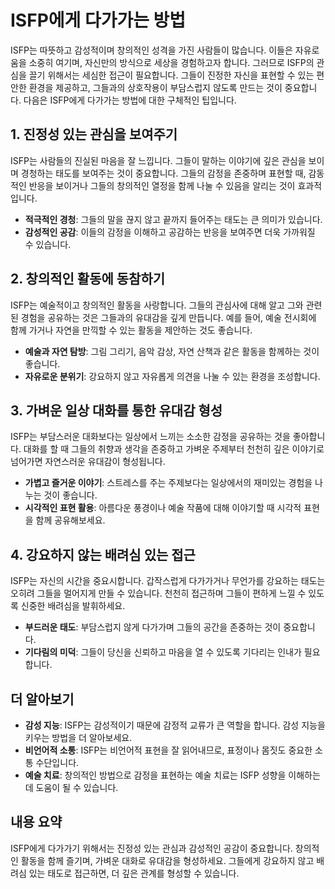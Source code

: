 # ISFP에게 다가가는 방법

ISFP는 따뜻하고 감성적이며 창의적인 성격을 가진 사람들이 많습니다. 이들은 자유로움을 소중히 여기며, 자신만의 방식으로 세상을 경험하고자 합니다. 그러므로 ISFP의 관심을 끌기 위해서는 세심한 접근이 필요합니다. 그들이 진정한 자신을 표현할 수 있는 편안한 환경을 제공하고, 그들과의 상호작용이 부담스럽지 않도록 만드는 것이 중요합니다. 다음은 ISFP에게 다가가는 방법에 대한 구체적인 팁입니다.

## 1. 진정성 있는 관심을 보여주기
ISFP는 사람들의 진실된 마음을 잘 느낍니다. 그들이 말하는 이야기에 깊은 관심을 보이며 경청하는 태도를 보여주는 것이 중요합니다. 그들의 감정을 존중하며 표현할 때, 감동적인 반응을 보이거나 그들의 창의적인 열정을 함께 나눌 수 있음을 알리는 것이 효과적입니다.

- **적극적인 경청**: 그들의 말을 끊지 않고 끝까지 들어주는 태도는 큰 의미가 있습니다.
- **감성적인 공감**: 이들의 감정을 이해하고 공감하는 반응을 보여주면 더욱 가까워질 수 있습니다.

## 2. 창의적인 활동에 동참하기
ISFP는 예술적이고 창의적인 활동을 사랑합니다. 그들의 관심사에 대해 알고 그와 관련된 경험을 공유하는 것은 그들과의 유대감을 깊게 만듭니다. 예를 들어, 예술 전시회에 함께 가거나 자연을 만끽할 수 있는 활동을 제안하는 것도 좋습니다.

- **예술과 자연 탐방**: 그림 그리기, 음악 감상, 자연 산책과 같은 활동을 함께하는 것이 좋습니다.
- **자유로운 분위기**: 강요하지 않고 자유롭게 의견을 나눌 수 있는 환경을 조성합니다.

## 3. 가벼운 일상 대화를 통한 유대감 형성
ISFP는 부담스러운 대화보다는 일상에서 느끼는 소소한 감정을 공유하는 것을 좋아합니다. 대화를 할 때 그들의 취향과 생각을 존중하고 가벼운 주제부터 천천히 깊은 이야기로 넘어가면 자연스러운 유대감이 형성됩니다.

- **가볍고 즐거운 이야기**: 스트레스를 주는 주제보다는 일상에서의 재미있는 경험을 나누는 것이 좋습니다.
- **시각적인 표현 활용**: 아름다운 풍경이나 예술 작품에 대해 이야기할 때 시각적 표현을 함께 공유해보세요.

## 4. 강요하지 않는 배려심 있는 접근
ISFP는 자신의 시간을 중요시합니다. 갑작스럽게 다가가거나 무언가를 강요하는 태도는 오히려 그들을 멀어지게 만들 수 있습니다. 천천히 접근하며 그들이 편하게 느낄 수 있도록 신중한 배려심을 발휘하세요.

- **부드러운 태도**: 부담스럽지 않게 다가가며 그들의 공간을 존중하는 것이 중요합니다.
- **기다림의 미덕**: 그들이 당신을 신뢰하고 마음을 열 수 있도록 기다리는 인내가 필요합니다.

## 더 알아보기
- **감성 지능**: ISFP는 감성적이기 때문에 감정적 교류가 큰 역할을 합니다. 감성 지능을 키우는 방법을 더 알아보세요.
- **비언어적 소통**: ISFP는 비언어적 표현을 잘 읽어내므로, 표정이나 몸짓도 중요한 소통 수단입니다.
- **예술 치료**: 창의적인 방법으로 감정을 표현하는 예술 치료는 ISFP 성향을 이해하는 데 도움이 될 수 있습니다.

## 내용 요약
ISFP에게 다가가기 위해서는 진정성 있는 관심과 감성적인 공감이 중요합니다. 창의적인 활동을 함께 즐기며, 가벼운 대화로 유대감을 형성하세요. 그들에게 강요하지 않고 배려심 있는 태도로 접근하면, 더 깊은 관계를 형성할 수 있습니다.
